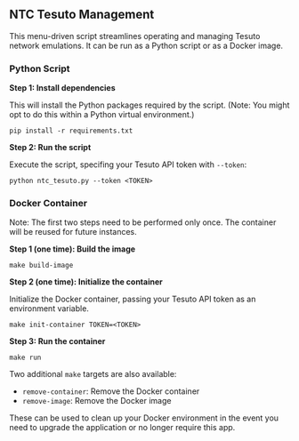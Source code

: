 ## NTC Tesuto Management

This menu-driven script streamlines operating and managing Tesuto network emulations. It can be run as a Python script or as a Docker image.

### Python Script

**Step 1: Install dependencies**

This will install the Python packages required by the script. (Note: You might opt to do this within a Python virtual environment.)

```
pip install -r requirements.txt
```

**Step 2: Run the script**

Execute the script, specifing your Tesuto API token with `--token`:

```
python ntc_tesuto.py --token <TOKEN>
```

### Docker Container

Note: The first two steps need to be performed only once. The container will be reused for future instances.

**Step 1 (one time): Build the image**

```
make build-image
```

**Step 2 (one time): Initialize the container**

Initialize the Docker container, passing your Tesuto API token as an environment variable.

```
make init-container TOKEN=<TOKEN>
```

**Step 3: Run the container**

```
make run
```

Two additional `make` targets are also available:

* `remove-container`: Remove the Docker container
* `remove-image`: Remove the Docker image

These can be used to clean up your Docker environment in the event you need to upgrade the application or no longer require this app.
